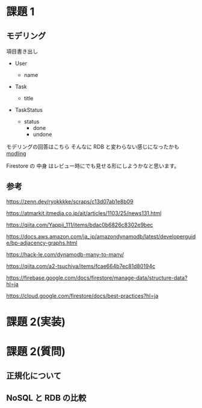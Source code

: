 # 課題 1

## モデリング

項目書き出し

- User

  - name

- Task

  - title

- TaskStatus
  - status
    - done
    - undone

モデリングの回答はこちら
そんなに RDB と変わらない感じになったかも
[modling](./modeling.png)

Firestore の 中身 はレビュー時にでも見せる形にしようかなと思います。

## 参考

https://zenn.dev/ryokkkke/scraps/c13d07ab1e8b09

https://atmarkit.itmedia.co.jp/ait/articles/1103/25/news131.html

https://qiita.com/Yappii_111/items/bdac0b6826c8302e9bec

https://docs.aws.amazon.com/ja_jp/amazondynamodb/latest/developerguide/bp-adjacency-graphs.html

https://hack-le.com/dynamodb-many-to-many/

https://qiita.com/a2-tsuchiya/items/fcae664b7ec81d80194c

https://firebase.google.com/docs/firestore/manage-data/structure-data?hl=ja

https://cloud.google.com/firestore/docs/best-practices?hl=ja

# 課題 2(実装)

# 課題 2(質問)

## 正規化について

## NoSQL と RDB の比較
